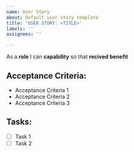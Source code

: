 ```yaml
---
name: User Story
about: Default user story template
title: 'USER STORY: <TITLE>'
labels: ''
assignees: ''

---
```


As a **role** I can **capability** so that **recived benefit**

## Acceptance Criteria:
* Acceptance Criteria 1
* Acceptance Criteria 2
* Acceptance Criteria 3

## Tasks:
- [ ] Task 1
- [ ] Task 2
